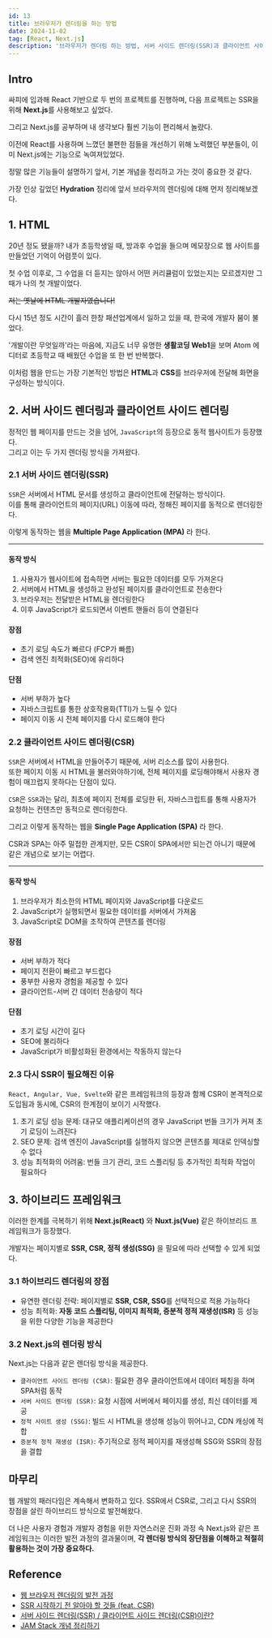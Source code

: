 ```yaml
---
id: 13
title: 브라우저가 렌더링을 하는 방법
date: 2024-11-02
tag: [React, Next.js]
description: '브라우저가 렌더링 하는 방법, 서버 사이드 렌더링(SSR)과 클라이언트 사이드 렌더링(CSR)'
---
```


## Intro

싸피에 입과해 React 기반으로 두 번의 프로젝트를 진행하며, 다음 프로젝트는 SSR을 위해 **Next.js**를 사용해보고 싶었다.

그리고 Next.js를 공부하며 내 생각보다 훨씬 기능이 편리해서 놀랐다.

이전에 React를 사용하며 느꼈던 불편한 점들을 개선하기 위해 노력했던 부분들이, 이미 Next.js에는 기능으로 녹여져있었다.

정말 많은 기능들이 설명하기 앞서, 기본 개념을 정리하고 가는 것이 중요한 것 같다.

가장 인상 깊었던 **Hydration** 정리에 앞서 브라우저의 렌더링에 대해 먼저 정리해보겠다.

## 1. HTML

20년 정도 됐을까? 내가 초등학생일 때, 방과후 수업을 들으며 메모장으로 웹 사이트를 만들었던 기억이 어렴풋이 있다.

첫 수업 이후로, 그 수업을 더 듣지는 않아서 어떤 커리큘럼이 있었는지는 모르겠지만 그 때가 나의 첫 개발이었다.

<del>저는 옛날에 HTML 개발자였습니다!</del>

다시 15년 정도 시간이 흘러 한창 패션업계에서 일하고 있을 때, 한국에 개발자 붐이 불었다.

'개발이란 무엇일까'라는 마음에, 지금도 너무 유명한 **생활코딩 Web1**을 보며 Atom 에디터로 초등학교 때 배웠던 수업을 또 한 번 반복했다.

이처럼 웹을 만드는 가장 기본적인 방법은 **HTML**과 **CSS**를 브라우저에 전달해 화면을 구성하는 방식이다.

## 2. 서버 사이드 렌더링과 클라이언트 사이드 렌더링

정적인 웹 페이지를 만드는 것을 넘어, <code>JavaScript</code>의 등장으로 동적 웹사이트가 등장했다.  
그리고 이는 두 가지 렌더링 방식을 가져왔다.

### 2.1 서버 사이드 렌더링(SSR)

<code>SSR</code>은 서버에서 HTML 문서를 생성하고 클라이언트에 전달하는 방식이다.  
이를 통해 클라이언트의 페이지(URL) 이동에 따라, 정해진 페이지를 동적으로 렌더링한다.

이렇게 동작하는 웹을 **Multiple Page Application (MPA)** 라 한다.

<hr/>

#### 동작 방식

1. 사용자가 웹사이트에 접속하면 서버는 필요한 데이터를 모두 가져온다
2. 서버에서 HTML을 생성하고 완성된 페이지를 클라이언트로 전송한다
3. 브라우저는 전달받은 HTML을 렌더링한다
4. 이후 JavaScript가 로드되면서 이벤트 핸들러 등이 연결된다

#### 장점

-   초기 로딩 속도가 빠르다 (FCP가 빠름)
-   검색 엔진 최적화(SEO)에 유리하다

#### 단점

-   서버 부하가 높다
-   자바스크립트를 통한 상호작용화(TTI)가 느릴 수 있다
-   페이지 이동 시 전체 페이지를 다시 로드해야 한다

### 2.2 클라이언트 사이드 렌더링(CSR)

<code>SSR</code>은 서버에서 HTML을 만들어주기 때문에, 서버 리소스를 많이 사용한다.  
또한 페이지 이동 시 HTML을 불러와야하기에, 전체 페이지를 로딩해야해서 사용자 경험이 매끄럽지 못하다는 단점이 있다.

<code>CSR</code>은 <code>SSR</code>과는 달리, 최초에 페이지 전체를 로딩한 뒤, 자바스크립트를 통해 사용자가 요청하는 컨텐츠만 동적으로 렌더링한다.

그리고 이렇게 동작하는 웹을 **Single Page Application (SPA)** 라 한다.

CSR과 SPA는 아주 밀접한 관계지만, 모든 CSR이 SPA에서만 되는건 아니기 때문에 같은 개념으로 보기는 어렵다.

<hr/>

#### 동작 방식

1. 브라우저가 최소한의 HTML 페이지와 JavaScript를 다운로드
2. JavaScript가 실행되면서 필요한 데이터를 서버에서 가져옴
3. JavaScript로 DOM을 조작하여 콘텐츠를 렌더링

#### 장점

-   서버 부하가 적다
-   페이지 전환이 빠르고 부드럽다
-   풍부한 사용자 경험을 제공할 수 있다
-   클라이언트-서버 간 데이터 전송량이 적다

#### 단점

-   초기 로딩 시간이 길다
-   SEO에 불리하다
-   JavaScript가 비활성화된 환경에서는 작동하지 않는다

### 2.3 다시 SSR이 필요해진 이유

<code>React, Angular, Vue, Svelte</code>와 같은 프레임워크의 등장과 함께 CSR이 본격적으로 도입됨과 동시에, CSR의 한계점이 보이기 시작했다.

1. 초기 로딩 성능 문제: 대규모 애플리케이션의 경우 JavaScript 번들 크기가 커져 초기 로딩이 느려진다
2. SEO 문제: 검색 엔진이 JavaScript를 실행하지 않으면 콘텐츠를 제대로 인덱싱할 수 없다
3. 성능 최적화의 어려움: 번들 크기 관리, 코드 스플리팅 등 추가적인 최적화 작업이 필요하다

## 3. 하이브리드 프레임워크

이러한 한계를 극복하기 위해 **Next.js(React)** 와 **Nuxt.js(Vue)** 같은 하이브리드 프레임워크가 등장했다.

개발자는 페이지별로 **SSR, CSR, 정적 생성(SSG)** 을 필요에 따라 선택할 수 있게 되었다.

### 3.1 하이브리드 렌더링의 장점

-   유연한 렌더링 전략: 페이지별로 **SSR, CSR, SSG**를 선택적으로 적용 가능하다
-   성능 최적화: **자동 코드 스플리팅, 이미지 최적화, 증분적 정적 재생성(ISR)** 등 성능을 위한 다양한 기능을 제공한다

### 3.2 Next.js의 렌더링 방식

Next.js는 다음과 같은 렌더링 방식을 제공한다.

-   <code>클라이언트 사이드 렌더링 (CSR)</code>: 필요한 경우 클라이언트에서 데이터 페칭을 하며 SPA처럼 동작
-   <code>서버 사이드 렌더링 (SSR)</code>: 요청 시점에 서버에서 페이지를 생성, 최신 데이터를 제공
-   <code>정적 사이트 생성 (SSG)</code>: 빌드 시 HTML을 생성해 성능이 뛰어나고, CDN 캐싱에 적합
-   <code>증분적 정적 재생성 (ISR)</code>: 주기적으로 정적 페이지를 재생성해 SSG와 SSR의 장점을 결합

## 마무리

웹 개발의 패러다임은 계속해서 변화하고 있다. SSR에서 CSR로, 그리고 다시 SSR의 장점을 살린 하이브리드 방식으로 발전해왔다.

더 나은 사용자 경험과 개발자 경험을 위한 자연스러운 진화 과정 속 Next.js와 같은 프레임워크는 이러한 발전 과정의 결과물이며, **각 렌더링 방식의 장단점을 이해하고 적절히 활용하는 것이 가장 중요하다.**

## Reference

-   [웹 브라우저 렌더링의 발전 과정](https://velog.io/@hamjw0122/Next.js-%EC%9B%B9-%EB%B8%8C%EB%9D%BC%EC%9A%B0%EC%A0%80-%EB%A0%8C%EB%8D%94%EB%A7%81%EC%9D%98-%EB%B0%9C%EC%A0%84-%EA%B3%BC%EC%A0%95-cles36qh)
-   [SSR 시작하기 전 알아야 할 것들 (feat. CSR)](https://yozm.wishket.com/magazine/detail/2330/)
-   [서버 사이드 렌더링(SSR) / 클라이언트 사이드 렌더링(CSR)이란?](https://velog.io/@ctdlog/%EC%84%9C%EB%B2%84-%EC%82%AC%EC%9D%B4%EB%93%9C-%EB%A0%8C%EB%8D%94%EB%A7%81SSR-%ED%81%B4%EB%9D%BC%EC%9D%B4%EC%96%B8%ED%8A%B8-%EC%82%AC%EC%9D%B4%EB%93%9C-%EB%A0%8C%EB%8D%94%EB%A7%81CSR%EC%9D%B4%EB%9E%80)
-   [JAM Stack 개념 정리하기](https://pks2974.medium.com/jam-stack-%EA%B0%9C%EB%85%90-%EC%A0%95%EB%A6%AC%ED%95%98%EA%B8%B0-17dd5c34edf7)
